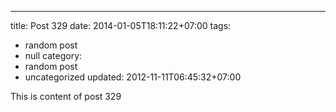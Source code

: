 ---
title: Post 329
date: 2014-01-05T18:11:22+07:00
tags:
  - random post
  - null
category:
  - random post
  - uncategorized
updated: 2012-11-11T06:45:32+07:00

This is content of post 329